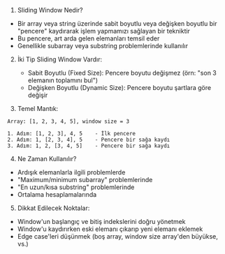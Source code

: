 
1. Sliding Window Nedir?
- Bir array veya string üzerinde sabit boyutlu veya değişken boyutlu bir "pencere" kaydırarak işlem yapmamızı sağlayan bir tekniktir
- Bu pencere, art arda gelen elemanları temsil eder
- Genellikle subarray veya substring problemlerinde kullanılır

2. İki Tip Sliding Window Vardır:
    - Sabit Boyutlu (Fixed Size): Pencere boyutu değişmez (örn: "son 3 elemanın toplamını bul")
    - Değişken Boyutlu (Dynamic Size): Pencere boyutu şartlara göre değişir

3. Temel Mantık:
```
Array: [1, 2, 3, 4, 5], window size = 3

1. Adım: [1, 2, 3], 4, 5    - İlk pencere
2. Adım: 1, [2, 3, 4], 5    - Pencere bir sağa kaydı
3. Adım: 1, 2, [3, 4, 5]    - Pencere bir sağa kaydı
```

4. Ne Zaman Kullanılır?
- Ardışık elemanlarla ilgili problemlerde
- "Maximum/minimum subarray" problemlerinde
- "En uzun/kısa substring" problemlerinde
- Ortalama hesaplamalarında

5. Dikkat Edilecek Noktalar:
- Window'un başlangıç ve bitiş indekslerini doğru yönetmek
- Window'u kaydırırken eski elemanı çıkarıp yeni elemanı eklemek
- Edge case'leri düşünmek (boş array, window size array'den büyükse, vs.)

